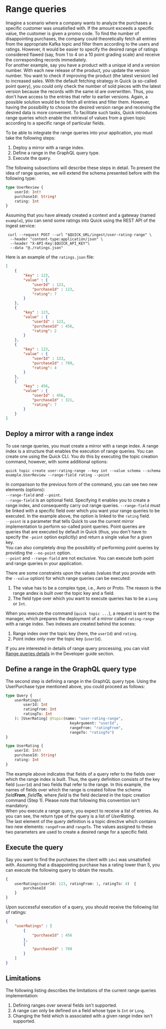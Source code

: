 # Range queries

Imagine a scenario where a company wants to analyze the purchases a specific customer was unsatisfied with.
If the amount exceeds a specific value, the customer is given a promo code.
To find the number of disappointing purchases, the company could theoretically fetch all entries
from the appropriate Kafka topic and filter them according to the users and ratings.
However, it would be easier to specify the desired range of ratings considered flawed
(say, from 1 to 4 on a 10 point grading scale) and receive the corresponding records immediately.  
For another example, say you have a product with a unique id and a version number.
With each new release of the product, you update the version number. You want to check if improving the product
(the latest version) led to increased sales.
With the default fetching strategy in Quick (a so-called point query),
you could only check the number of sold pieces with the latest version
because the records with the same id are overwritten.
Thus, you don't have access to the entries that refer to earlier versions.
Again, a possible solution would be to fetch all entries and filter them.
However, having the possibility to choose the desired version range and receiving the desired data is more convenient. 
To facilitate such tasks, Quick introduces range queries which enable the retrieval of values from a given topic 
according to a specific range of particular fields.

To be able to integrate the range queries into your application, you must take the following steps:

1. Deploy a mirror with a range index.  
2. Define a range in the GraphQL query type.  
3. Execute the query.  

The following subsections will describe these steps in detail.
To present the idea of range queries, we will extend the schema presented before with the following type:
```graphql title="schema.gql"
type UserReview {
    userId: Int!
    purchaseId: String!
    rating: Int
}
```
Assuming that you have already created a context and a gateway (named `example`),
you can send some ratings into Quick using the REST API of the ingest service:
```shell
 curl --request POST --url "$QUICK_URL/ingest/user-rating-range" \
  --header "content-type:application/json" \
  --header "X-API-Key:$QUICK_API_KEY"\
  --data "@./ratings.json"
```
Here is an example of the `ratings.json` file:
```json title="ratings.json"
[
    {
        "key" : 123,
        "value" : {
            "userId" : 123,
            "purchaseId" : 123,
            "rating": 7
        }
    },
    {
        "key" : 123,
        "value" : {
            "userId" : 123,
            "purchaseId" : 456,
            "rating": 2
        }
    },
    {
        "key" : 123,
        "value" : {
            "userId" : 123,
            "purchaseId" : 789,
            "rating": 4
        }
    },
    {
        "key" : 456,
        "value" : {
            "userId" : 456,
            "purchaseId" : 321,
            "rating": 7
        }
    }
]
```
## Deploy a mirror with a range index

To use range queries, you must create a mirror with a range index.
A range index is a structure that enables the execution of range queries.
You can create one using the Quick CLI. You do this by executing the topic creation command, however, with some 
additional options:
```
quick topic create user-rating-range --key int --value schema --schema example.UserReview --range-field rating --point
```
In comparison to the previous form of the command, you can see two new elements (options):  
`--range-field` and `--point`.  
`--range-field` is an optional field.
Specifying it enables you to create a range index, and consequently carry out range queries. 
`--range-field` must be linked with a specific field over which you want your range queries to be executed.
In the example above, the option is linked to the `rating` field.  
`--point` is a parameter that tells Quick to use the current mirror implementation to perform so-called point 
queries. Point queries are queries that are executed by default in Quick (thus, you don't have to specify the 
`-point` option explicitly) and return a single value for a given key.  
You can also completely drop the possibility of performing point queries by providing the `--no-point` option.  
`--point` and `--range-field` are not exclusive.
You can execute both point and range queries in your application.

There are some constraints upon the values (values that you provide with the `--value` option)
for which range queries can be executed:

1. The value has to be a complex type, i.e., Avro or Proto. The reason is the range andex is built over the topic 
   key and a field.  
2. The field type over which you want to execute queries has to be a `Long` or `Int`.

When you execute the command (`quick topic ...`), a request is sent to the manager,
which prepares the deployment of a mirror called `rating-range` with a range index.
Two indexes are created behind the scenes:

1. Range index over the topic key (here, the `userId`) and `rating`.  
2. Point index only over the topic key (`userId`).

If you are interested in details of range query processing,
you can visit [Range queries details](https://bakdata.github.io/quick/0.7/developer/range-queries-details/)
in the Developer guide section.

## Define a range in the GraphQL query type

The second step is defining a range in the GraphQL query type. Using the UserPurchase type mentioned above,
you could proceed as follows:

```graphql
type Query {
    userRatings(
        userId: Int
        ratingFrom: Int
        ratingTo: Int
    ): [UserRating] @topic(name: "user-rating-range", 
                             keyArgument: "userId", 
                             rangeFrom: "ratingFrom", 
                             rangeTo: "ratingTo")
}

type UserRating {
    userId: Int!
    purchaseId: String!
    rating: Int
}
``` 
The example above indicates that fields of a query refer to the fields over which the range index is built.
Thus, the query definition consists of the key field (`userId`) and two fields that refer to the range.
In this example, the names of fields over which the range is created follow the schema _field**From**_, _field**To**_, 
where _field_ is the field declared in the topic creation command (Step 1).
Please note that following this convention isn't mandatory.  
When you execute a range query, you expect to receive a list of entries.
As you can see, the return type of the query is a list of _UserRating_.  
The last element of the query definition is a topic directive which contains two new elements: `rangeFrom` and 
`rangeTo`.
The values assigned to these two parameters are used to create a desired range for a specific field.

## Execute the query

Say you want to find the purchases the client with `id=1` was unsatisfied with.
Assuming that a disappointing purchase has a rating lower than 5,
you can execute the following query to obtain the results.
```graphql
{
    userRatings(userId: 123, ratingFrom: 1, ratingTo: 4)  {
        purchaseId
    }
}
```
Upon successful execution of a query, you should receive the following list of ratings:
```json
{
    "userRatings" : [
        {
            "purchaseId" : 456
        },
        {
            "purchaseId" : 789
        }
    ]
}
```
## Limitations

The following listing describes the limitations of the current range queries implementation:

1. Defining ranges over several fields isn't supported. 
2. A range can only be defined on a field whose type is `Int` or `Long`.
3. Changing the field which is associated with a given range index isn't supported.
